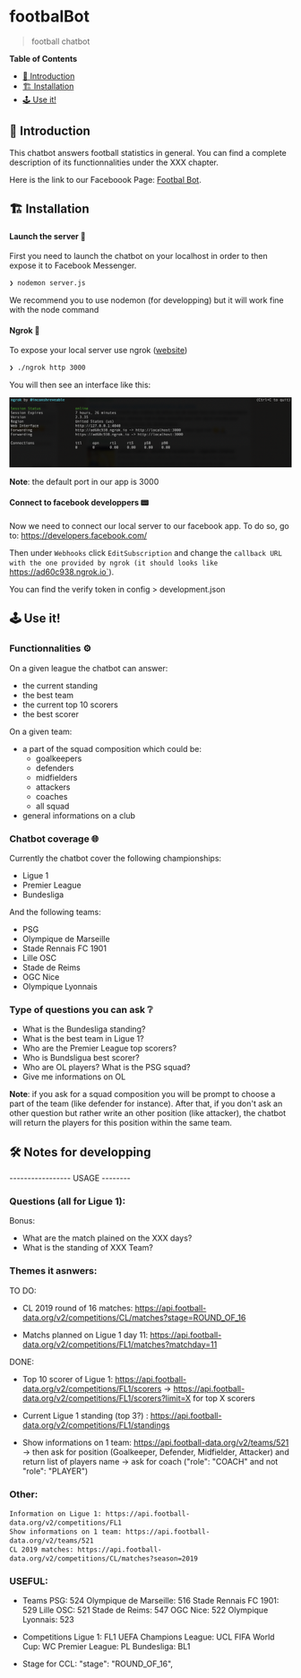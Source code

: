 # footbalBot
> football chatbot



**Table of Contents**
- [📖 Introduction](#-introduction)
- [🏗  Installation](#-installation)
- [🕹 Use it!](#-use)



## 📖  Introduction

This chatbot answers football statistics in general. You can find a complete description of its functionnalities under the XXX chapter.

Here is the link to our Faceboook Page: [Footbal Bot](https://www.facebook.com/Football-Bot-110345200596257).

## 🏗  Installation 

#### Launch the server 🔌

First you need to launch the chatbot on your localhost in order to then expose it to Facebook Messenger.

```sh
❯ nodemon server.js
```

We recommend you to use nodemon (for developping) but it will work fine with the node command


#### Ngrok 📡

To expose your local server use ngrok ([website](https://ngrok.com/)) 
```sh
❯ ./ngrok http 3000
```
You will then see an interface like this:

![ngrok](./img/ngrok.png)

**Note**: the default port in our app is 3000 


#### Connect to facebook developpers 📟


Now we need to connect our local server to our facebook app.
To do so, go to: https://developers.facebook.com/

Then under `Webhooks` click `EditSubscription` and change the `callback URL with the one provided by ngrok (it should looks like `https://ad60c938.ngrok.io`).

You can find the verify token in config > development.json



## 🕹  Use it!


### Functionnalities ⚙️

On a given league the chatbot can answer:
- the current standing
- the best team
- the current top 10 scorers
- the best scorer

On a given team:
- a part of the squad composition which could be:
    - goalkeepers
    - defenders
    - midfielders
    - attackers
    - coaches
    - all squad
- general informations on a club


### Chatbot coverage 🌐

Currently the chatbot cover the following championships:
- Ligue 1
- Premier League
- Bundesliga

And the following teams:
- PSG
- Olympique de Marseille
- Stade Rennais FC 1901
- Lille OSC
- Stade de Reims
- OGC Nice
- Olympique Lyonnais

### Type of questions you can ask ❔

- What is the Bundesliga standing?
- What is the best team in Ligue 1?
- Who are the Premier League top scorers?
- Who is Bundsligua best scorer?
- Who are OL players? What is the PSG squad? 
- Give me informations on OL

**Note**: if you ask for a squad composition you will be prompt to choose a part of the team (like defender for instance). After that, if you don't ask an other question but rather write an other position (like attacker), the chatbot will return the players for this position within the same team.  




## 🛠 Notes for developping

----------------- USAGE --------

### Questions (all for Ligue 1):
Bonus:
- What are the match plained on the XXX days?
- What is the standing of XXX Team?


### Themes it asnwers:
TO DO:
- CL 2019 round of 16 matches: https://api.football-data.org/v2/competitions/CL/matches?stage=ROUND_OF_16

- Matchs planned on Ligue 1 day 11: https://api.football-data.org/v2/competitions/FL1/matches?matchday=11


DONE:
- Top 10 scorer of Ligue 1: https://api.football-data.org/v2/competitions/FL1/scorers
	-> https://api.football-data.org/v2/competitions/FL1/scorers?limit=X for top X scorers

- Current Ligue 1 standing (top 3?) : https://api.football-data.org/v2/competitions/FL1/standings

- Show informations on 1 team: https://api.football-data.org/v2/teams/521 
	-> then ask for position (Goalkeeper, Defender, Midfielder, Attacker) and return list of players name
	-> ask for coach ("role": "COACH" and not "role": "PLAYER")





### Other:
	Information on Ligue 1: https://api.football-data.org/v2/competitions/FL1
	Show informations on 1 team: https://api.football-data.org/v2/teams/521
	CL 2019 matches: https://api.football-data.org/v2/competitions/CL/matches?season=2019

### USEFUL:
- Teams
    PSG: 524
    Olympique de Marseille: 516
    Stade Rennais FC 1901: 529
    Lille OSC: 521
    Stade de Reims: 547
    OGC Nice: 522
    Olympique Lyonnais: 523

- Competitions
    Ligue 1: FL1
    UEFA Champions League: UCL
    FIFA World Cup: WC
    Premier League: PL
    Bundesliga: BL1
- Stage for CCL:
  "stage": "ROUND_OF_16",
